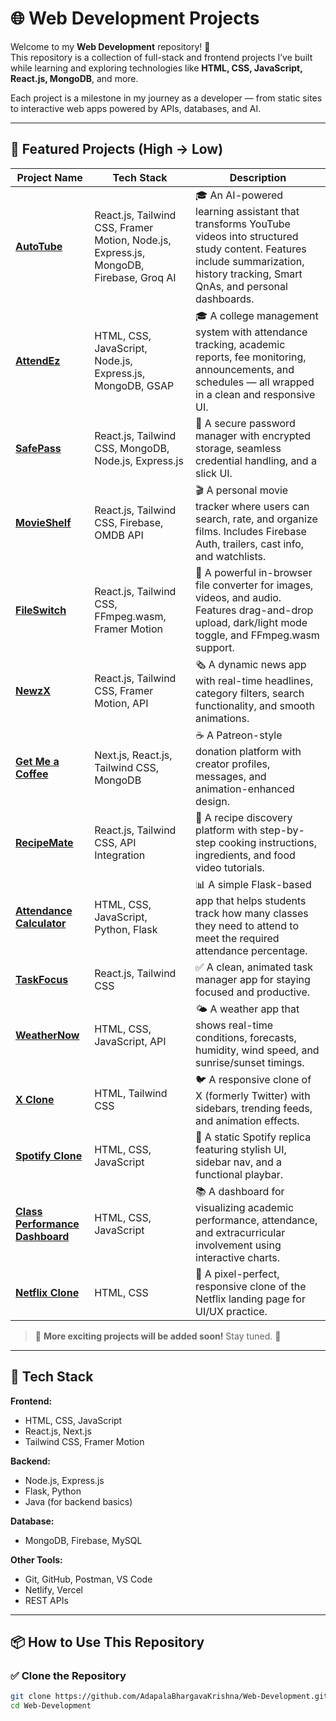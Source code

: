 # 🌐 Web Development Projects

Welcome to my **Web Development** repository! 🚀  
This repository is a collection of full-stack and frontend projects I’ve built while learning and exploring technologies like **HTML, CSS, JavaScript, React.js, MongoDB**, and more.

Each project is a milestone in my journey as a developer — from static sites to interactive web apps powered by APIs, databases, and AI.

---

## 📁 Featured Projects (High → Low)

| Project Name                                                                                                                           | Tech Stack                                                             | Description                                                                                                                                                                       |
| -------------------------------------------------------------------------------------------------------------------------------------- | ---------------------------------------------------------------------- | --------------------------------------------------------------------------------------------------------------------------------------------------------------------------------- |
| [**AutoTube**](https://autotubeai.netlify.app)                                                                                         | React.js, Tailwind CSS, Framer Motion, Node.js, Express.js, MongoDB, Firebase, Groq AI | 🎓 An AI-powered learning assistant that transforms YouTube videos into structured study content. Features include summarization, history tracking, Smart QnAs, and personal dashboards. |
| [**AttendEz**](https://adapalabhargavakrishna.github.io/Web-Development/AttendEz/index.html)                                           | HTML, CSS, JavaScript, Node.js, Express.js, MongoDB, GSAP              | 🎓 A college management system with attendance tracking, academic reports, fee monitoring, announcements, and schedules — all wrapped in a clean and responsive UI.               |
| [**SafePass**](https://safepassx.netlify.app/)                                                                                         | React.js, Tailwind CSS, MongoDB, Node.js, Express.js                   | 🔐 A secure password manager with encrypted storage, seamless credential handling, and a slick UI.                                                                                |
| [**MovieShelf**](https://movieshelf-bk.netlify.app/)                                                                                   | React.js, Tailwind CSS, Firebase, OMDB API                             | 🎬 A personal movie tracker where users can search, rate, and organize films. Includes Firebase Auth, trailers, cast info, and watchlists.                                       |
| [**FileSwitch**](https://fileswitch.vercel.app/)                                                                                       | React.js, Tailwind CSS, FFmpeg.wasm, Framer Motion                     | 🔄 A powerful in-browser file converter for images, videos, and audio. Features drag-and-drop upload, dark/light mode toggle, and FFmpeg.wasm support.                           |
| [**NewzX**](https://newzzx.netlify.app/)                                                                                               | React.js, Tailwind CSS, Framer Motion, API                             | 🗞️ A dynamic news app with real-time headlines, category filters, search functionality, and smooth animations.                                                                   |
| [**Get Me a Coffee**](https://attendance-calculator-tau.vercel.app/)                                                                   | Next.js, React.js, Tailwind CSS, MongoDB                               | ☕ A Patreon-style donation platform with creator profiles, messages, and animation-enhanced design.                                                                             |
| [**RecipeMate**](https://recipemate-bk.netlify.app/)                                                                                   | React.js, Tailwind CSS, API Integration                                | 🍳 A recipe discovery platform with step-by-step cooking instructions, ingredients, and food video tutorials.                                                                   |
| [**Attendance Calculator**](https://attendance-calculator-tau.vercel.app/)                                                             | HTML, CSS, JavaScript, Python, Flask                                   | 📊 A simple Flask-based app that helps students track how many classes they need to attend to meet the required attendance percentage.                                            |
| [**TaskFocus**](https://taskfocus-bk.netlify.app/)                                                                                     | React.js, Tailwind CSS                                                 | ✅ A clean, animated task manager app for staying focused and productive.                                                                                                        |
| [**WeatherNow**](https://adapalabhargavakrishna.github.io/Web-Development/Weather/index.html)                                          | HTML, CSS, JavaScript, API                                             | 🌤️ A weather app that shows real-time conditions, forecasts, humidity, wind speed, and sunrise/sunset timings.                                                                 |
| [**X Clone**](https://adapalabhargavakrishna.github.io/Web-Development/X/index.html)                                                   | HTML, Tailwind CSS                                                     | 🐦 A responsive clone of X (formerly Twitter) with sidebars, trending feeds, and animation effects.                                                                             |
| [**Spotify Clone**](https://adapalabhargavakrishna.github.io/Web-Development/spotify/spotify.html)                                     | HTML, CSS, JavaScript                                                  | 🎵 A static Spotify replica featuring stylish UI, sidebar nav, and a functional playbar.                                                                                        |
| [**Class Performance Dashboard**](https://adapalabhargavakrishna.github.io/Web-Development/Class%20Performance%20dashboard/class.html) | HTML, CSS, JavaScript                                                  | 📚 A dashboard for visualizing academic performance, attendance, and extracurricular involvement using interactive charts.                                                       |
| [**Netflix Clone**](https://adapalabhargavakrishna.github.io/Web-Development/Netflix/Netflix.html)                                     | HTML, CSS                                                              | 🎥 A pixel-perfect, responsive clone of the Netflix landing page for UI/UX practice.                                                                                             |

> 📌 **More exciting projects will be added soon!** Stay tuned. 🎯

---

## 🚀 Tech Stack

**Frontend:**
- HTML, CSS, JavaScript
- React.js, Next.js
- Tailwind CSS, Framer Motion

**Backend:**
- Node.js, Express.js
- Flask, Python
- Java (for backend basics)

**Database:**
- MongoDB, Firebase, MySQL

**Other Tools:**
- Git, GitHub, Postman, VS Code
- Netlify, Vercel
- REST APIs

---

## 📦 How to Use This Repository

### ✅ Clone the Repository

```bash
git clone https://github.com/AdapalaBhargavaKrishna/Web-Development.git
cd Web-Development
